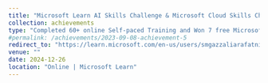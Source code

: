 ```yaml
---
title: "Microsoft Learn AI Skills Challenge & Microsoft Cloud Skills Challenge, Participant"
collection: achievements
type: "Completed 60+ online Self‑paced Training and Won 7 free Microsoft certification exam. Modules:639 , Training Time: 494 Hours and Passed Azure DP203 | DP100 | AI102 | AI900"
#permalink: /achievements/2023-09-08-achievement-5
redirect_to: "https://learn.microsoft.com/en-us/users/smgazzaliarafatnishan-4645/transcript/d5y6ghp168eyero"
venue: ""
date: 2024-12-26
location: "Online | Microsoft Learn"
---
```

